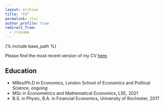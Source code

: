 ```yaml
---
layout: archive
title: "CV"
permalink: /cv/
author_profile: true
redirect_from:
  - /resume
---
```


{% include base_path %}

Please find the most recent version of my CV [here](assets/cv.pdf). 

Education
-----
* MRes/Ph.D in Economics, London School of Economics and Political Science, _ongoing_
* MSc in Econometrics and Mathematical Economics, LSE, 2021
* B.S. in Physic, B.A. in Financial Economics, University of Rochester, 2017

